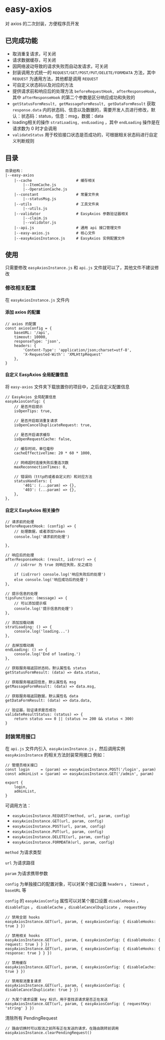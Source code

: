 # easy-axios
对 axios 的二次封装，方便程序员开发

## 已完成功能

- 取消重复请求，可关闭
- 请求数据缓存，可关闭
- 因网络波动导致的请求失败而自动发请求，可关闭
- 封装调用方式统一的 `REQUEST/GET/POST/PUT/DELETE/FORMDATA` 方法，其中 `REQUEST` 为通用方法，其他都是调用 `REQUEST`
- 可自定义状态码以及对应的方法
- 提供请求前和响应后的处理方法 `beforeRequestHook, afterResponseHook`，其中 `afterResponseHook` 的第二个参数是区分响应成功和失败的
- `getStatusFormResult, getMassageFormResult, getDataFormResult` 获取 `response.data` 内的状态码、信息以及数据的，需要开发人员进行修改，默认：状态码：status，信息：msg，数据：data
- loading相关的操作 `stratLoading, endLoading` ，其中 `endLoading` 操作是在请求数为 0 时才会调用
- `validateStatus` 用于校验接口状态是否成功的，可根据相关状态码进行自定义判断规则

## 目录

```
目录结构：
|--easy-axios
	|--cache                    # 缓存相关
		|--ItemCache.js
		|--OperationCache.js
	|--constant                 # 常量文件夹
		|--statusMsg.js
	|--utils                    # 工具文件夹
		|--utils.js
	|--validator                # EasyAxios 参数验证器相关
		|--claim.js             
		|--validator.js
	|--api.js                   # 通用 api 接口管理文件
	|--easy-axios.js            # 核心文件
	|--easyAxiosInstance.js     # EasyAxios 实例配置文件
```

## 使用

只需要修改 `easyAxiosInstance.js` 和 `api.js` 文件就可以了，其他文件不建议修改 

### 修改相关配置
在 `easyAxiosInstance.js` 文件内

#### 添加 axios 的配置
```
// axios 的配置
const axiosConfig = {
    baseURL: '/api',
    timeout: 10000,
    responseType: 'json', 
    headers: { 
        'Content-Type': 'application/json;charset=utf-8',
        'X-Requested-With': 'XMLHttpRequest'
    },
}
```

#### 自定义 EasyAxios 全局配置信息
将 `easy-axios` 文件夹下载放置你的项目中，之后自定义配置信息

```
// EasyAxios 全局配置信息
easyAxiosConfig: {
    // 是否开启提示
    isOpenTips: true,

    // 是否开启取消重复请求
    isOpenCancelDuplicateRequest: true,

    // 是否开启请求缓存
    isOpenRequestCache: false,

    // 缓存时间，单位毫秒
    cacheEffectiveTime: 20 * 60 * 1000,

    // 网络超时连接失败后重连次数
    maxReconnectionTimes: 0,

    // 错误码（tttp的或者自定义的）和对应方法
    statusHandlers: {
        '401': (...param) => {},
        '403': (...param) => {},
    },
},
```

#### 自定义 EasyAxios 相关操作

```
// 请求前的处理
beforeRequestHook: (config) => {
    // 处理数据，或者添加token
    console.log('请求前的处理')
    
},

// 响应后的处理
afterResponseHook: (result, isError) => {
    // isError 为 true 则响应失败，反之成功

    if (isError) console.log('响应失败后的处理')
    else console.log('响应成功后的处理')
},

// 提示信息的处理
tipsFunction: (message) => {
    // 可以添加提示框
    console.log('提示信息的处理')
},

// 添加加载动画
stratLoading: () => {
    console.log('loading...')
},

// 去掉加载动画
endLoading: () => {
    console.log('End of loading.')
},

// 获取服务端返回状态码，默认属性名 status
getStatusFormResult: (data) => data.status,

// 获取服务端返回信息，默认属性名 msg
getMassageFormResult: (data) => data.msg,

// 获取服务端返回数据，默认属性名 data
getDataFormResult: (data) => data.data,

// 验证器，验证请求是否成功
validateResultStatus: (status) => {
    return status === 0 || (status >= 200 && status < 300)
}
```

### 封装常用接口

在 `api.js` 文件内引入` easyAxiosInstance.js` ，然后调用实例 `easyAxiosInstance` 的相关方法封装常用接口 
例如： 
```
// 管理员相关接口
const login     = (param) => easyAxiosInstance.POST('/login', param)
const adminList = (param) => easyAxiosInstance.GET('/admin', param)

export { 
    login,
    adminList,
}
```
可调用方法： 
* `easyAxiosInstance.REQUEST(method, url, param, config)`
* `easyAxiosInstance.GET(url, param, config)`
* `easyAxiosInstance.POST(url, param, config)`
* `easyAxiosInstance.PUT(url, param, config)`
* `easyAxiosInstance.DELETE(url, param, config)`
* `easyAxiosInstance.FORMDATA(url, param, config)`

`method` 为请求类型

`url` 为请求路径

`param` 为请求携带参数

`config` 为单独接口的配置对象，可以对某个接口设置 `headers` ， `timeout` ， `baseURL` 等

`config` 的 `easyAxiosConfig` 属性可以对某个接口设置 `disableHooks` ， `disableTips` ， `disableCache` ，`disableCancelDuplicate` ， `requestKey`

```
// 禁用全部 hooks
easyAxiosInstance.GET(url, param, { easyAxiosConfig: { disableHooks: true } })

// 禁用相关 hooks
easyAxiosInstance.GET(url, param, { easyAxiosConfig: { disableHooks: { request: true } } })
easyAxiosInstance.GET(url, param, { easyAxiosConfig: { disableHooks: { response: true } } })

// 禁用缓存
easyAxiosInstance.GET(url, param, { easyAxiosConfig: { disableCache: true } })

// 禁用取消重复请求
easyAxiosInstance.GET(url, param, { easyAxiosConfig: { disableCancelDuplicate: true } })

// 为某个请求设置 key 标识，用于查找该请求是否正在发送
easyAxiosInstance.GET(url, param, { easyAxiosConfig: { requestKey: 'string' } })
```

清除所有 PendingRequest
```
// 路由切换时可以取消之前所有正在发送的请求，在路由跳转前调用
easyAxiosInstance.clearPendingRequest()
```
